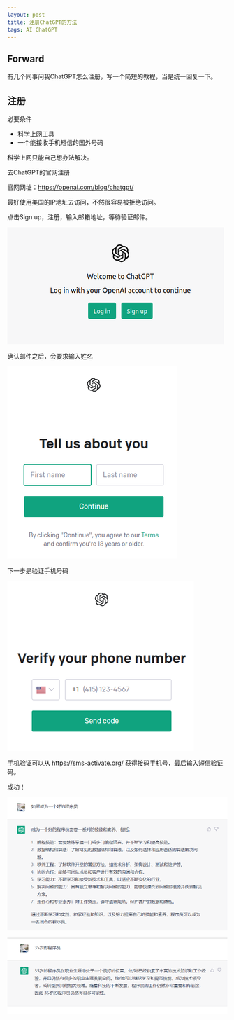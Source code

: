 ```yaml
---
layout: post
title: 注册ChatGPT的方法
tags: AI ChatGPT
---
```

## Forward

有几个同事问我ChatGPT怎么注册，写一个简短的教程，当是统一回复一下。

## 注册

必要条件

* 科学上网工具
* 一个能接收手机短信的国外号码

科学上网只能自己想办法解决。

去ChatGPT的官网注册

官网网址：https://openai.com/blog/chatgpt/

最好使用美国的IP地址去访问，不然很容易被拒绝访问。

点击Sign up，注册，输入邮箱地址，等待验证邮件。

![](/assets/images/ChatGPT/1.png)

确认邮件之后，会要求输入姓名

![](/assets/images/ChatGPT/2.png)

下一步是验证手机号码

![](/assets/images/ChatGPT/3.png)

手机验证可以从 https://sms-activate.org/ 获得接码手机号，最后输入短信验证码。

成功！

![](/assets/images/ChatGPT/4.png)

![](/assets/images/ChatGPT/5.png)
